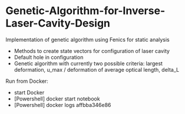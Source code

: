 # Genetic-Algorithm-for-Inverse-Laser-Cavity-Design
Implementation of genetic algorithm using Fenics for static analysis

- Methods to create state vectors for configuration of laser cavity 
- Default hole in configuration 
- Genetic algorithm with currently two possible criteria: largest deformation, u_max / deformation of average optical length, delta_L



Run from Docker:
- start Docker
- [Powershell] docker start notebook
- [Powershell] docker logs affbba346e86

